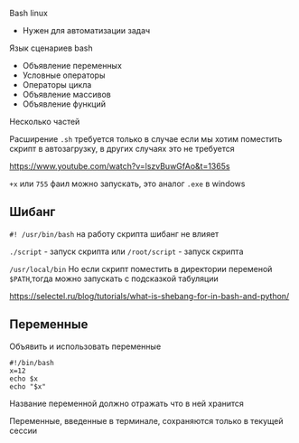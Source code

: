 Bash linux

- Нужен для автоматизации задач

Язык сценариев bash

- Объявление переменных
- Условные операторы
- Операторы цикла
- Объявление массивов
- Объявление функций

Несколько частей

Расширение `.sh` требуется только в случае если мы хотим поместить скрипт в автозагрузку, в других случаях это не требуется

https://www.youtube.com/watch?v=lszvBuwGfAo&t=1365s

`+x` или `755` фаил можно запускать, это аналог `.exe` в windows

## Шибанг

`#! /usr/bin/bash` на работу скрипта шибанг не влияет

`./script` - запуск скрипта или
`/root/script` - запуск скрипта

`/usr/local/bin`
Но если скрипт поместить в директории переменой `$PATH`,тогда можно запускать с подсказкой табуляции

https://selectel.ru/blog/tutorials/what-is-shebang-for-in-bash-and-python/

## Переменные
 
Объявить и использовать переменные

````shell
#!/bin/bash
x=12
echo $x
echo "$x"
````

Название переменной должно отражать что в ней хранится

Переменные, введенные в терминале, сохраняются только в текущей сессии


